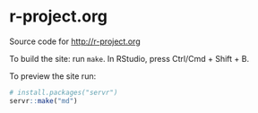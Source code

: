 # r-project.org

Source code for <http://r-project.org>

To build the site: run `make`. In RStudio, press Ctrl/Cmd + Shift + B.

To preview the site run:

```R
# install.packages("servr")
servr::make("md")
```
